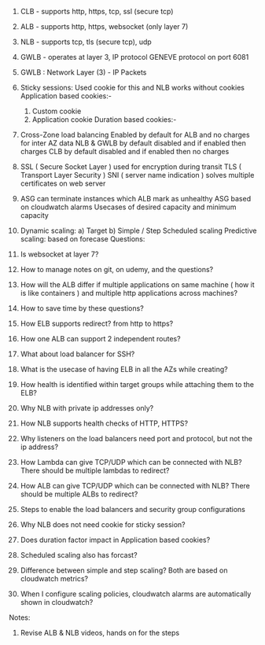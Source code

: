 1) CLB - supports http, https, tcp, ssl (secure tcp)
2) ALB - supports http, https, websocket (only layer 7)
3) NLB - supports tcp, tls (secure tcp), udp
4) GWLB - operates at layer 3, IP protocol
          GENEVE protocol on port 6081

6) GWLB : Network Layer (3) - IP Packets

7) Sticky sessions:
   Used cookie for this and NLB works without cookies
   Application based cookies:-
     1) Custom cookie
     2) Application cookie
   Duration based cookies:-

8) Cross-Zone load balancing
   Enabled by default for ALB and no charges for inter AZ data
   NLB & GWLB by default disabled and if enabled then charges
   CLB by default disabled and if enabled then no charges

9) SSL ( Secure Socket Layer ) used for encryption during transit
   TLS ( Transport Layer Security )
   SNI ( server name indication ) solves multiple certificates on web server

10) ASG can terminate instances which ALB mark as unhealthy
    ASG based on cloudwatch alarms
    Usecases of desired capacity and minimum capacity

11) Dynamic scaling:
              a) Target
              b) Simple / Step
    Scheduled scaling
    Predictive scaling: based on forecase
Questions:
  1) Is websocket at layer 7?
  2) How to manage notes on git, on udemy, and the questions?
  3) How will the ALB differ if multiple applications on same machine ( how it is like containers ) and multiple http
     applications across machines?
  4) How to save time by these questions?
  5) How ELB supports redirect? from http to https?
  6) How one ALB can support 2 independent routes?
  7) What about load balancer for SSH?
  8) What is the usecase of having ELB in all the AZs while creating? 
  9) How health is identified within target groups while attaching them to the ELB?
  10) Why NLB with private ip addresses only?
  11) How NLB supports health checks of HTTP, HTTPS?
  12) Why listeners on the load balancers need port and protocol, but not the ip address?
  13) How Lambda can give TCP/UDP which can be connected with NLB? There should be multiple lambdas to redirect?
  14) How ALB can give TCP/UDP which can be connected with NLB? There should be multiple ALBs to redirect?
  15) Steps to enable the load balancers and security group configurations
  16) Why NLB does not need cookie for sticky session?
  17) Does duration factor impact in Application based cookies?
  18) Scheduled scaling also has forcast?
  19) Difference between simple and step scaling? Both are based on cloudwatch metrics?
  20) When I configure scaling policies, cloudwatch alarms are automatically shown in cloudwatch?

Notes:
  1) Revise ALB & NLB videos, hands on for the steps
